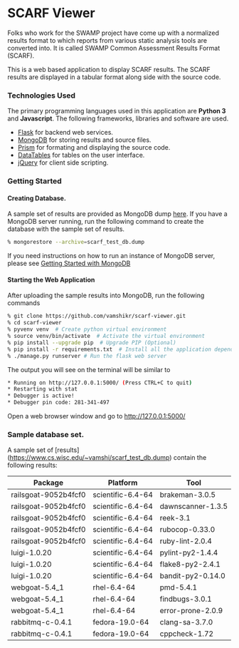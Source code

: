 # SCARF Viewer

Folks who work for the SWAMP project have come up with a normalized results format to which reports from various static analysis tools are converted into. It is called SWAMP Common Assessment Results Format (SCARF).

This is a web based application to display SCARF results. The SCARF results are displayed in a tabular format along side with the source code.

### Technologies Used
The primary programming languages used in this application are **Python 3** and **Javascript**. The following frameworks, libraries and software are used.
* [Flask](http://flask.pocoo.org/) for backend web services.
* [MongoDB](https://www.mongodb.org/) for storing results and source files.
* [Prism](http://prismjs.com/) for formating and displaying the source code.
* [DataTables](https://datatables.net/) for tables on the user interface.
* [jQuery](http://jquery.com/) for client side scripting.


### Getting Started

#### Creating Database.
A sample set of results are provided as MongoDB dump [here](https://www.cs.wisc.edu/~vamshi/scarf_test_db.dump). If you have a MongoDB server running, run the following command to create the database with the sample set of results.

```sh
% mongorestore --archive=scarf_test_db.dump
```

If you need instructions on how to run an instance of MongoDB server, please see [Getting Started with MongoDB](https://docs.mongodb.org/getting-started/shell/)


#### Starting the Web Application

After uploading the sample results into MongoDB, run the following commands

```sh
% git clone https://github.com/vamshikr/scarf-viewer.git
% cd scarf-viewer
% pyvenv venv  # Create python virtual environment
% source venv/bin/activate  # Activate the virtual environment
% pip install --upgrade pip  # Upgrade PIP (Optional)
% pip install -r requirements.txt  # Install all the application dependencies
% ./manage.py runserver # Run the flask web server
```

The output you will see on the terminal will be similar to
```sh
* Running on http://127.0.0.1:5000/ (Press CTRL+C to quit)
* Restarting with stat
* Debugger is active!
* Debugger pin code: 281-341-497
```

Open a web browser window and go to http://127.0.0.1:5000/


### Sample database set.
A sample set of [results] (https://www.cs.wisc.edu/~vamshi/scarf_test_db.dump) contain the following results:

| Package | Platform | Tool |
| --- | --- | --- |
| railsgoat-9052b4fcf0 | scientific-6.4-64 | brakeman-3.0.5 |
| railsgoat-9052b4fcf0 | scientific-6.4-64 | dawnscanner-1.3.5 |
| railsgoat-9052b4fcf0 | scientific-6.4-64 | reek-3.1 |
| railsgoat-9052b4fcf0 | scientific-6.4-64 | rubocop-0.33.0 |
| railsgoat-9052b4fcf0 | scientific-6.4-64 | ruby-lint-2.0.4 |
| luigi-1.0.20 | scientific-6.4-64 | pylint-py2-1.4.4 |
| luigi-1.0.20 | scientific-6.4-64 | flake8-py2-2.4.1 |
| luigi-1.0.20 | scientific-6.4-64 | bandit-py2-0.14.0 |
| webgoat-5.4_1 | rhel-6.4-64 | pmd-5.4.1 |
| webgoat-5.4_1 | rhel-6.4-64 | findbugs-3.0.1 |
| webgoat-5.4_1 | rhel-6.4-64 | error-prone-2.0.9 |
| rabbitmq-c-0.4.1 | fedora-19.0-64 | clang-sa-3.7.0 |
| rabbitmq-c-0.4.1 | fedora-19.0-64 | cppcheck-1.72 |
